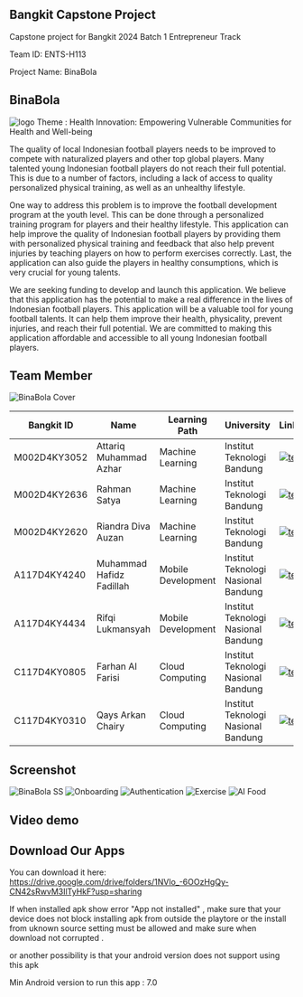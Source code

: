 ## Bangkit Capstone Project
Capstone project for Bangkit 2024 Batch 1 Entrepreneur Track

Team ID: ENTS-H113

Project Name: BinaBola

## BinaBola 
![logo](https://ik.imagekit.io/RifqiLukmansyah/Logo_BinaBola.svg?updatedAt=1718955489636)
Theme             : Health Innovation: Empowering Vulnerable Communities for Health and Well-being

The quality of local Indonesian football players needs to be improved to compete with naturalized players and other top global players. Many talented young Indonesian football players do not reach their full potential. This is due to a number of factors, including a lack of access to quality personalized physical training, as well as an unhealthy lifestyle.

One way to address this problem is to improve the football development program at the youth level. This can be done through a personalized training program for players and their healthy lifestyle. This application can help improve the quality of Indonesian football players by providing them with personalized physical training and feedback that also help prevent injuries by teaching players on how to perform exercises correctly. Last, the application can also guide the players in healthy consumptions, which is very crucial for young talents.

We are seeking funding to develop and launch this application. We believe that this application has the potential to make a real difference in the lives of Indonesian football players. This application will be a valuable tool for young football talents. It can help them improve their health, physicality, prevent injuries, and reach their full potential. We are committed to making this application affordable and accessible to all young Indonesian football players.



## Team Member 
![ BinaBola Cover](https://ik.imagekit.io/RifqiLukmansyah/Copy%20of%20Entrepreneur%20BINABOLA.png?updatedAt=1718953299275)

| Bangkit ID | Name | Learning Path | University |LinkedIn |
| ---      | ---       | ---       | ---       | ---       |
| M002D4KY3052 | Attariq Muhammad Azhar | Machine Learning| Institut Teknologi Bandung | [![text](https://img.shields.io/badge/LinkedIn-0077B5?style=for-the-badge&logo=linkedin&logoColor=white)](https://www.linkedin.com/in/attariqmuhammadazhar/) |
| M002D4KY2636 | Rahman Satya | Machine Learning|	Institut Teknologi Bandung  | [![text](https://img.shields.io/badge/LinkedIn-0077B5?style=for-the-badge&logo=linkedin&logoColor=white)](https://www.linkedin.com/in/rahman-satya/) |
| M002D4KY2620 | Riandra Diva Auzan | Machine Learning| Institut Teknologi Bandung| [![text](https://img.shields.io/badge/LinkedIn-0077B5?style=for-the-badge&logo=linkedin&logoColor=white)](https://www.linkedin.com/in/riandradivaauzan/) |
| A117D4KY4240 | Muhammad Hafidz Fadillah  | Mobile Development| Institut Teknologi Nasional Bandung | [![text](https://img.shields.io/badge/LinkedIn-0077B5?style=for-the-badge&logo=linkedin&logoColor=white)](https://www.linkedin.com/in/hfidzfadillah/) |
| A117D4KY4434 | Rifqi Lukmansyah| Mobile Development | Institut Teknologi Nasional Bandung | [![text](https://img.shields.io/badge/LinkedIn-0077B5?style=for-the-badge&logo=linkedin&logoColor=white)](https://www.linkedin.com/in/rifqilukmansyah/) |
| C117D4KY0805 | Farhan Al Farisi | Cloud Computing | 	Institut Teknologi Nasional Bandung | [![text](https://img.shields.io/badge/LinkedIn-0077B5?style=for-the-badge&logo=linkedin&logoColor=white)](https://www.linkedin.com/in/farhan-al-farisi-744499196/) |
| C117D4KY0310 | Qays Arkan Chairy |  Cloud Computing | Institut Teknologi Nasional Bandung | [![text](https://img.shields.io/badge/LinkedIn-0077B5?style=for-the-badge&logo=linkedin&logoColor=white)](https://www.linkedin.com/in/qaysarkan/) |


## Screenshot
![BinaBola SS](https://ik.imagekit.io/RifqiLukmansyah/Layout%208.png?updatedAt=1718953499808)
![Onboarding](https://ik.imagekit.io/RifqiLukmansyah/Layout%202.png?updatedAt=1718954762717)
![Authentication](https://ik.imagekit.io/RifqiLukmansyah/Layout%209.png?updatedAt=1718954804250)
![Exercise](https://ik.imagekit.io/RifqiLukmansyah/Layout%2010.png?updatedAt=1718954861875)
![AI Food](https://ik.imagekit.io/RifqiLukmansyah/Layout%2011.png?updatedAt=1718954901278)

## Video demo

## Download Our Apps
You can download it here:  https://drive.google.com/drive/folders/1NVlo_-6OOzHgQy-CN42sRwvM3IlTyHkF?usp=sharing

If when installed apk show error "App not installed" , make sure that your device does not block installing apk from outside the playtore or the install from uknown source setting must be allowed and make sure when download not corrupted .  

or another possibility is that your android version does not support using this apk 

Min Android version to run this app : 7.0 
